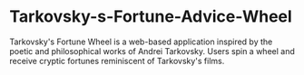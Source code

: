 # Tarkovsky-s-Fortune-Advice-Wheel
Tarkovsky's Fortune Wheel is a web-based application inspired by the poetic and philosophical works of Andrei Tarkovsky. Users spin a wheel and receive cryptic fortunes reminiscent of Tarkovsky's films.

